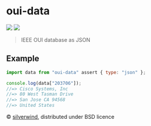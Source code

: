 # oui-data
[![](https://img.shields.io/npm/v/oui-data.svg?style=flat)](https://www.npmjs.org/package/oui-data) [![](https://img.shields.io/npm/dm/oui-data.svg)](https://www.npmjs.org/package/oui-data)
> IEEE OUI database as JSON

## Example

```js
import data from "oui-data" assert { type: "json" };

console.log(data["203706"]);
//=> Cisco Systems, Inc
//=> 80 West Tasman Drive
//=> San Jose CA 94568
//=> United States
```

© [silverwind](https://github.com/silverwind), distributed under BSD licence
